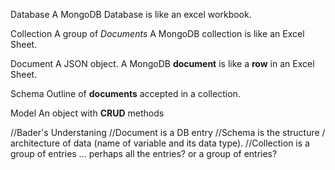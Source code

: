 Database
A MongoDB Database is like an excel workbook.

Collection
A group of _Documents_
A MongoDB collection is like an Excel Sheet.

Document
A JSON object.
A MongoDB **document** is like a **row** in an Excel Sheet.

Schema
Outline of **documents** accepted in a collection.

Model
An object with **CRUD** methods

//Bader's Understaning
//Document is a DB entry
//Schema is the structure / architecture of data (name of variable and its data type).
//Collection is a group of entries ... perhaps all the entries? or a group of entries?
